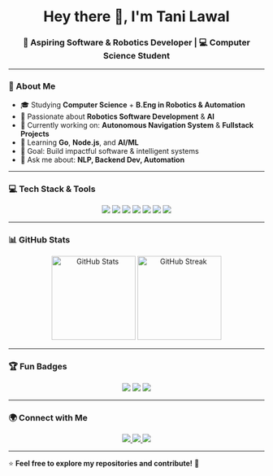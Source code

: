 <!-- Profile Header -->
<h1 align="center">Hey there 👋, I'm Tani Lawal</h1>
<h3 align="center">🚀 Aspiring Software & Robotics Developer | 💻 Computer Science Student</h3>

---

<!-- About Me -->
### 🌟 About Me  
- 🎓 Studying **Computer Science** + **B.Eng in Robotics & Automation**  
- 🤖 Passionate about **Robotics Software Development** & **AI**  
- 🔭 Currently working on: **Autonomous Navigation System** & **Fullstack Projects**  
- 🌱 Learning **Go**, **Node.js**, and **AI/ML**  
- 🎯 Goal: Build impactful software & intelligent systems  
- 💬 Ask me about: **NLP, Backend Dev, Automation**  

---

<!-- Tech Stack -->
### 💻 Tech Stack & Tools  
<p align="center">
  <img src="https://img.shields.io/badge/Code-Python-blue?style=for-the-badge&logo=python&logoColor=white" />
  <img src="https://img.shields.io/badge/Code-Go-29BEB0?style=for-the-badge&logo=go&logoColor=white" />
  <img src="https://img.shields.io/badge/Code-JavaScript-yellow?style=for-the-badge&logo=javascript&logoColor=black" />
  <img src="https://img.shields.io/badge/Frontend-React-61DAFB?style=for-the-badge&logo=react&logoColor=black" />
  <img src="https://img.shields.io/badge/Backend-Node.js-green?style=for-the-badge&logo=node.js&logoColor=white" />
  <img src="https://img.shields.io/badge/Database-PostgreSQL-336791?style=for-the-badge&logo=postgresql&logoColor=white" />
  <img src="https://img.shields.io/badge/Cloud-Supabase-3ECF8E?style=for-the-badge&logo=supabase&logoColor=white" />
</p>

---

<!-- GitHub Stats -->
### 📊 GitHub Stats  
<p align="center">
  <img src="https://github-readme-stats.vercel.app/api?username=tani-lawal&show_icons=true&theme=radical&hide_border=false&count_private=true" alt="GitHub Stats" height="165" />
  <img src="https://github-readme-streak-stats.herokuapp.com/?user=tani-lawal&theme=radical&hide_border=false" alt="GitHub Streak" height="165" />
</p>

---

<!-- Fun Badges -->
### 🏆 Fun Badges  
<p align="center">
  <img src="https://img.shields.io/badge/Loves-Coffee-brown?style=for-the-badge&logo=buymeacoffee&logoColor=white" />
  <img src="https://img.shields.io/badge/Plays-Chess-blueviolet?style=for-the-badge&logo=chess-dot-com&logoColor=white" />
  <img src="https://img.shields.io/badge/Codes-At%20Night-black?style=for-the-badge&logo=github&logoColor=white" />
</p>

---

<!-- Connect -->
### 🌍 Connect with Me  
<p align="center">
  <a href="https://linkedin.com/in/tani-lawal" target="_blank">
    <img src="https://img.shields.io/badge/LinkedIn-0077B5?style=for-the-badge&logo=linkedin&logoColor=white" />
  </a>
  <a href="mailto:tanilawal44@gmail.com">
    <img src="https://img.shields.io/badge/Email-D14836?style=for-the-badge&logo=gmail&logoColor=white" />
  </a>
  <a href="https://github.com/tani-lawal">
    <img src="https://img.shields.io/badge/GitHub-000000?style=for-the-badge&logo=github&logoColor=white" />
  </a>
</p>

---

⭐ **Feel free to explore my repositories and contribute!** 🚀
